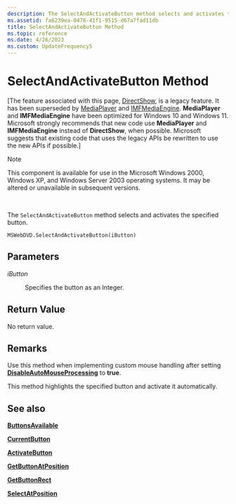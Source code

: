 ```yaml
---
description: The SelectAndActivateButton method selects and activates the specified button.
ms.assetid: fa6239ea-0478-41f1-9515-d67a7fad11db
title: SelectAndActivateButton Method
ms.topic: reference
ms.date: 4/26/2023
ms.custom: UpdateFrequency5
---
```


# SelectAndActivateButton Method

\[The feature associated with this page, [DirectShow](/windows/win32/directshow/directshow), is a legacy feature. It has been superseded by [MediaPlayer](/uwp/api/Windows.Media.Playback.MediaPlayer) and [IMFMediaEngine](/windows/win32/api/mfmediaengine/nn-mfmediaengine-imfmediaengine). **MediaPlayer** and **IMFMediaEngine** have been optimized for Windows 10 and Windows 11. Microsoft strongly recommends that new code use **MediaPlayer** and **IMFMediaEngine** instead of **DirectShow**, when possible. Microsoft suggests that existing code that uses the legacy APIs be rewritten to use the new APIs if possible.\]

> [!Note]  
> This component is available for use in the Microsoft Windows 2000, Windows XP, and Windows Server 2003 operating systems. It may be altered or unavailable in subsequent versions.

 

The `SelectAndActivateButton` method selects and activates the specified button.

``` syntax
MSWebDVD.SelectAndActivateButton(iButton)
```

## Parameters

<dl> <dt>

<span id="iButton"></span><span id="ibutton"></span><span id="IBUTTON"></span>*iButton*
</dt> <dd>

Specifies the button as an Integer.

</dd> </dl>

## Return Value

No return value.

## Remarks

Use this method when implementing custom mouse handling after setting [**DisableAutoMouseProcessing**](disableautomouseprocessing-property.md) to **true**.

This method highlights the specified button and activate it automatically.

## See also

<dl> <dt>

[**ButtonsAvailable**](buttonsavailable-property.md)
</dt> <dt>

[**CurrentButton**](currentbutton-property.md)
</dt> <dt>

[**ActivateButton**](activatebutton-method.md)
</dt> <dt>

[**GetButtonAtPosition**](getbuttonatposition-method.md)
</dt> <dt>

[**GetButtonRect**](getbuttonrect-method.md)
</dt> <dt>

[**SelectAtPosition**](selectatposition-method.md)
</dt> </dl>

 

 



